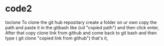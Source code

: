 # code2
toclone
To clone the git hub repositary create a folder on ur own copy the path and paste it in the gitbash like (cd "copied path") and then click enter,
After that copy clone link from github and come back to git bash and then type ( git clone "copied link from github")
that's it,
